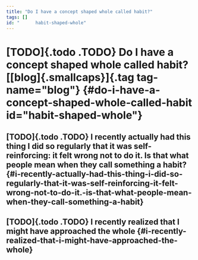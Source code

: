 ```yaml
---
title: "Do I have a concept shaped whole called habit?"
tags: []
id: "      habit-shaped-whole"
---
```


[TODO]{.todo .TODO} Do I have a concept shaped whole called habit? [[blog]{.smallcaps}]{.tag tag-name="blog"} {#do-i-have-a-concept-shaped-whole-called-habit id="habit-shaped-whole"}
=============================================================================================================

[TODO]{.todo .TODO} I recently actually had this thing I did so regularly that it was self-reinforcing: it felt **wrong** not to do it. Is that what people **mean** when they call something a habit? {#i-recently-actually-had-this-thing-i-did-so-regularly-that-it-was-self-reinforcing-it-felt-wrong-not-to-do-it.-is-that-what-people-mean-when-they-call-something-a-habit}
------------------------------------------------------------------------------------------------------------------------------------------------------------------------------------------------------

[TODO]{.todo .TODO} I recently realized that I might have approached the whole {#i-recently-realized-that-i-might-have-approached-the-whole}
------------------------------------------------------------------------------
